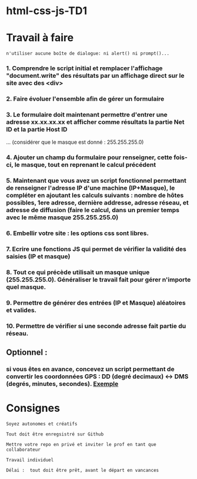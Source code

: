 # html-css-js-TD1

# Travail à faire
`n'utiliser aucune boîte de dialogue: ni alert() ni prompt()...`
### 1. Comprendre le script initial et remplacer l'affichage "document.write" des résultats par un affichage direct sur le site avec des \<div\>
### 2. Faire évoluer l'ensemble afin de gérer un formulaire
###  3. Le formulaire doit maintenant permettre d'entrer une adresse xx.xx.xx.xx et afficher comme résultats la partie Net ID et la partie Host ID
... (considérer que le masque est donné : 255.255.255.0)
###  4. Ajouter un champ du formulaire pour renseigner, cette fois-ci, le masque, tout en reprenant le calcul précédent
###  5. Maintenant que vous avez un script fonctionnel permettant de renseigner l'adresse IP d'une machine (IP+Masque), le compléter en ajoutant les calculs suivants : nombre de hôtes possibles, 1ere adresse, dernière addresse, adresse réseau, et adresse de diffusion (faire le calcul, dans un premier temps avec le même masque 255.255.255.0)
###  6. Embellir votre site : les options css sont libres.
###  7. Ecrire une fonctions JS qui permet de vérifier la validité des saisies (IP et masque)
###  8. Tout ce qui précède utilisait un masque unique (255.255.255.0). Généraliser le travail fait pour gérer n'importe quel masque.
###  9. Permettre de générer des entrées (IP et Masque) aléatoires et valides.
###  10. Permettre de vérifier si une seconde adresse fait partie du réseau. 



## Optionnel : 
### si vous êtes en avance, concevez un script permettant de convertir les coordonnées GPS : DD (degré decimaux) <-> DMS (degrés, minutes, secondes). [Exemple](https://gps-coordinates.org/coordinate-converter.php)

# Consignes

`Soyez autonomes et créatifs` 

`Tout doit être enregsistré sur Github`

`Mettre votre repo en privé et inviter le prof en tant que collaborateur`

`Travail individuel`

`Délai :  tout doit être prêt, avant le départ en vancances`

